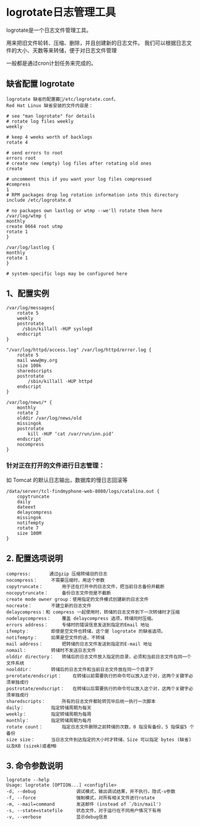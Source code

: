 
# logrotate日志管理工具

logrotate是一个日志文件管理工具。

用来把旧文件轮转、压缩、删除，并且创建新的日志文件。
我们可以根据日志文件的大小、天数等来转储，便于对日志文件管理

一般都是通过cron计划任务来完成的。

## 缺省配置 logrotate

	logrotate 缺省的配置募/etc/logrotate.conf。
	Red Hat Linux 缺省安装的文件内容是：

	# see "man logrotate" for details
	# rotate log files weekly
	weekly

	# keep 4 weeks worth of backlogs
	rotate 4

	# send errors to root
	errors root
	# create new (empty) log files after rotating old ones
	create

	# uncomment this if you want your log files compressed
	#compress
	1
	# RPM packages drop log rotation information into this directory
	include /etc/logrotate.d

	# no packages own lastlog or wtmp --we'll rotate them here
	/var/log/wtmp {
	monthly
	create 0664 root utmp
	rotate 1
	}

	/var/log/lastlog {
	monthly
	rotate 1
	}

	# system-specific logs may be configured here


## 1、配置实例
	
	/var/log/messages{
		rotate 5
		weekly
		postrotate
		  /sbin/killall -HUP syslogd	
		endscript	
	}

	"/var/log/httpd/access.log" /var/log/httpd/error.log {
		rotate 5
		mail www@my.org
		size 100k
		sharedscripts
		postrotate
			/sbin/killall -HUP httpd
		endscript
	}

	/var/log/news/* {
		monthly
		rotate 2
		olddir /var/log/news/old
		missingok
		postrotate
			kill -HUP ‘cat /var/run/inn.pid‘
		endscript
		nocompress
	}

### 针对正在打开的文件进行日志管理：
如 Tomcat 的默认日志输出，数据库的慢日志回滚等

	/data/server/tcl-findmyphone-web-8080/logs/catalina.out {
		copytruncate
		daily
		dateext
		delaycompress
		missingok
		notifempty
		rotate 7
		size 100M
	}

## 2. 配置选项说明
	compress:		通过gzip 压缩转储旧的日志
	nocompress：		不需要压缩时，用这个参数
	copytruncate：		用于还在打开中的日志文件，把当前日志备份并截断
	nocopytruncate：		备份日志文件但是不截断
	create mode owner group：使用指定的文件模式创建新的日志文件
	nocreate：		不建立新的日志文件
	delaycompress：和 compress 一起使用时，转储的日志文件到下一次转储时才压缩
	nodelaycompress：	覆盖 delaycompress 选项，转储同时压缩。
	errors address：		专储时的错误信息发送到指定的Email 地址
	ifempty：		即使是空文件也转储，这个是 logrotate 的缺省选项。
	notifempty：		如果是空文件的话，不转储
	mail address：		把转储的日志文件发送到指定的E-mail 地址
	nomail：			转储时不发送日志文件
	olddir directory：	转储后的日志文件放入指定的目录，必须和当前日志文件在同一个文件系统
	noolddir：		转储后的日志文件和当前日志文件放在同一个目录下
	prerotate/endscript：	在转储以前需要执行的命令可以放入这个对，这两个关键字必须单独成行
	postrotate/endscript：	在转储以后需要执行的命令可以放入这个对，这两个关键字必须单独成行
	sharedscripts：		所有的日志文件都轮转完毕后统一执行一次脚本
	daily：			指定转储周期为每天
	weekly：			指定转储周期为每周
	monthly：		指定转储周期为每月
	rotate count：		指定日志文件删除之前转储的次数，0 指没有备份，5 指保留5 个备份
	size size：		当日志文件到达指定的大小时才转储，Size 可以指定 bytes (缺省)以及KB (sizek)或者MB

## 3. 命令参数说明
 	logrotate --help
	Usage: logrotate [OPTION...] <configfile>
  	-d, --debug               调试模式，输出调试结果，并不执行。隐式-v参数
  	-f, --force               强制模式，对所有相关文件进行rotate
  	-m, --mail=command        发送邮件 (instead of `/bin/mail')
  	-s, --state=statefile     状态文件，对于运行在不同用户情况下有用
  	-v, --verbose             显示debug信息
